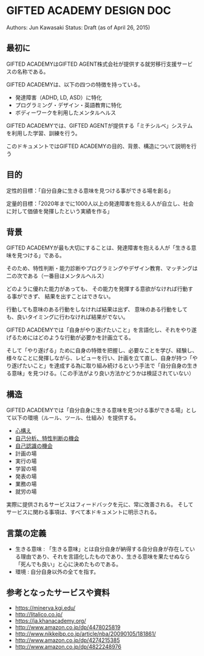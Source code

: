 GIFTED ACADEMY DESIGN DOC
=======

Authors: Jun Kawasaki
Status: Draft (as of April 26, 2015)
 
## 最初に

GIFTED ACADEMYはGIFTED AGENT株式会社が提供する就労移行支援サービスの名称である。

GIFTED ACADEMYは、以下の四つの特徴を持っている。

- 発達障害（ADHD, LD, ASD）に特化
- プログラミング・デザイン・英語教育に特化
- ボディーワークを利用したメンタルヘルス

GIFTED ACADEMYでは、GIFTED AGENTが提供する「ミチシルベ」システムを利用した学習、訓練を行う。

このドキュメントではGIFTED ACADEMYの目的、背景、構造について説明を行う

## 目的

定性的目標：「自分自身に生きる意味を見つける事ができる場を創る」

定量的目標：「2020年までに1000人以上の発達障害を抱える人が自立し、社会に対して価値を発揮したという実績を作る」

## 背景

GIFTED ACADEMYが最も大切にすることは、発達障害を抱える人が「生きる意味を見つける」である。

そのため、特性判断・能力診断やプログラミングやデザイン教育、マッチングは二の次である（一番目はメンタルヘルス）

どのように優れた能力があっても、
その能力を発揮する意欲がなければ行動する事ができず、
結果を出すことはできない。

行動しても意味のある行動をしなければ結果は出ず、
意味のある行動をしても、良いタイミングに行わなければ結果がでない。

GIFTED ACADEMYでは「自身がやり遂げたいこと」を言語化し、それをやり遂げるためにはどのような行動が必要かを計画立てる。

そして「やり遂げる」ために自身の特徴を把握し、必要なことを学び、経験し、様々なことに発揮しながら、レビューを行い、計画を立て直し、自身が持つ「やり遂げたいこと」を達成する為に取り組み続けるという手法で「自分自身の生きる意味」を見つける。（この手法がより良い方法かどうかは検証されていない）

## 構造

GIFTED ACADEMYでは「自分自身に生きる意味を見つける事ができる場」として以下の環境（ルール、ツール、仕組み）を提供する。

- [心構え](CREDO.md)
- [自己分析、特性判断の機会](STATUS.md)
- [自己認識の機会](MENTAL_HEALTH.md)
- 計画の場
- 実行の場
- 学習の場
- 発表の場
- 業務の場
- 就労の場

実際に提供されるサービスはフィードバックを元に、常に改善される。
そしてサービスに関わる事項は、すべて本ドキュメントに明示される。


## 言葉の定義

- 生きる意味 : 「生きる意味」とは自分自身が納得する自分自身が存在している理由であり、それを言語化したものであり、生きる意味を果たせぬなら「死んでも良い」と心に決めたものである。
- 環境 : 自分自身以外の全てを指す。

## 参考となったサービスや資料

- https://minerva.kgi.edu/
- http://litalico.co.jp/
- https://ja.khanacademy.org/
- http://www.amazon.co.jp/dp/4478025819
- http://www.nikkeibp.co.jp/article/nba/20090105/181861/
- http://www.amazon.co.jp/dp/4274215385
- http://www.amazon.co.jp/dp/4822248976